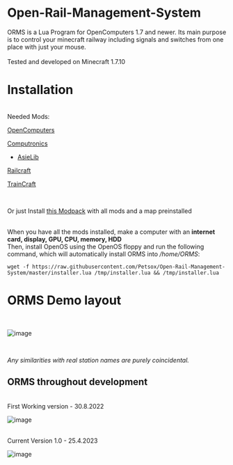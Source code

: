 # Open-Rail-Management-System

ORMS is a Lua Program for OpenComputers 1.7 and newer. Its main purpose is to control your minecraft railway including signals and switches from one place with just your mouse.
</br>
</br>
Tested and developed on Minecraft 1.7.10

# Installation
</br>
Needed Mods:

  [OpenComputers](https://www.curseforge.com/minecraft/mc-mods/opencomputers)
  
  [Computronics](https://wiki.vexatos.com/wiki:computronics)

   - [AsieLib](https://wiki.vexatos.com/wiki:computronics)

  [Railcraft](https://www.curseforge.com/minecraft/mc-mods/railcraft)
  
  [TrainCraft](https://www.curseforge.com/minecraft/mc-mods/traincraft)
  
  </br>
  
  Or just Install [this Modpack](https://www.technicpack.net/modpack/rp-krizek-petr-3ai-till.1964050) with all mods and a map preinstalled
  
</br>
When you have all the mods installed, make a computer with an <b>internet card, display, GPU, CPU, memory, HDD</b>
</br>
Then, install OpenOS using the OpenOS floppy and run the following command, which will automatically install ORMS into <i>/home/ORMS</i>:

	wget -f https://raw.githubusercontent.com/Petsox/Open-Rail-Management-System/master/installer.lua /tmp/installer.lua && /tmp/installer.lua

# ORMS Demo layout
</br>

![image](https://user-images.githubusercontent.com/92917981/234370757-6332b3ea-0772-49a6-95ee-f9b95d0bb5ae.png)

</br>

<i>Any similarities with real station names are purely coincidental.</i>

## ORMS throughout development
</br>
First Working version - 30.8.2022

![image](https://user-images.githubusercontent.com/92917981/234371577-79d61228-f193-4e25-810f-d66f4bd9d922.png)

</br>
Current Version 1.0 - 25.4.2023</br>

![image](https://user-images.githubusercontent.com/92917981/234370757-6332b3ea-0772-49a6-95ee-f9b95d0bb5ae.png)
